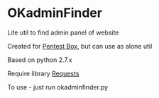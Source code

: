 # OKadminFinder
Lite util to find admin panel of website

Created for <a href="https://pentestbox.com/">Pentest Box</a>, but can use as alone util

Based on python 2.7.x

Require library <a href="https://github.com/kennethreitz/requests/">Requests</a>

To use - just run okadminfinder.py
